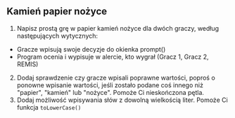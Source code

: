 ## Kamień papier nożyce
1. Napisz prostą grę w papier kamień nożyce dla dwóch graczy, według następujących wytycznych:
* Gracze wpisują swoje decyzje do okienka prompt()
* Program ocenia i wypisuje w alercie, kto wygrał (Gracz 1, Gracz 2, REMIS)
2. Dodaj sprawdzenie czy gracze wpisali poprawne wartości, poproś o ponowne wpisanie wartości, jeśli zostało podane coś innego niż "papier", "kamień" lub "nożyce". Pomoże Ci nieskończona pętla.
3. Dodaj możliwość wpisywania słów z dowolną wielkością liter. Pomoże Ci funkcja `toLowerCase()`
